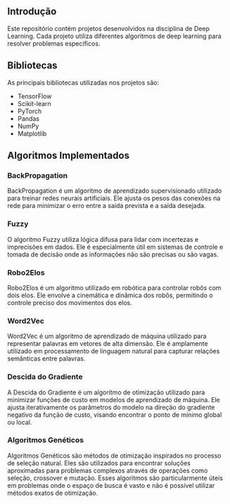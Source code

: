 ## Introdução
Este repositório contém projetos desenvolvidos na disciplina de Deep Learning. Cada projeto utiliza diferentes algoritmos de deep learning para resolver problemas específicos.

## Bibliotecas
As principais bibliotecas utilizadas nos projetos são:
- TensorFlow
- Scikit-learn
- PyTorch
- Pandas
- NumPy
- Matplotlib

## Algoritmos Implementados

### BackPropagation
BackPropagation é um algoritmo de aprendizado supervisionado utilizado para treinar redes neurais artificiais. Ele ajusta os pesos das conexões na rede para minimizar o erro entre a saída prevista e a saída desejada.

### Fuzzy
O algoritmo Fuzzy utiliza lógica difusa para lidar com incertezas e imprecisões em dados. Ele é especialmente útil em sistemas de controle e tomada de decisão onde as informações não são precisas ou são vagas.

### Robo2Elos
Robo2Elos é um algoritmo utilizado em robótica para controlar robôs com dois elos. Ele envolve a cinemática e dinâmica dos robôs, permitindo o controle preciso dos movimentos dos elos.

### Word2Vec
Word2Vec é um algoritmo de aprendizado de máquina utilizado para representar palavras em vetores de alta dimensão. Ele é amplamente utilizado em processamento de linguagem natural para capturar relações semânticas entre palavras.

### Descida do Gradiente
A Descida do Gradiente é um algoritmo de otimização utilizado para minimizar funções de custo em modelos de aprendizado de máquina. Ele ajusta iterativamente os parâmetros do modelo na direção do gradiente negativo da função de custo, visando encontrar o ponto de mínimo global ou local.

### Algoritmos Genéticos
Algoritmos Genéticos são métodos de otimização inspirados no processo de seleção natural. Eles são utilizados para encontrar soluções aproximadas para problemas complexos através de operações como seleção, crossover e mutação. Esses algoritmos são particularmente úteis em problemas onde o espaço de busca é vasto e não é possível utilizar métodos exatos de otimização.